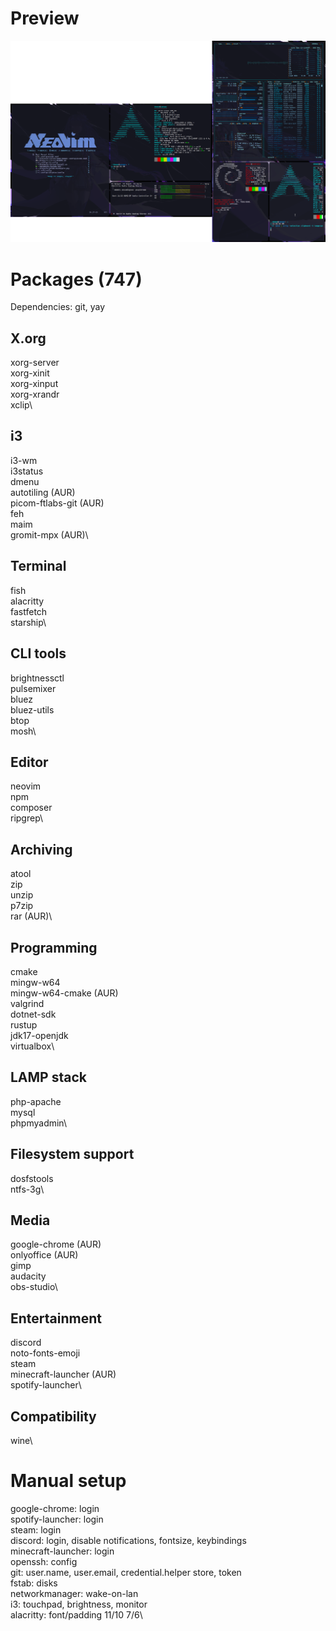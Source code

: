 # Preview
<img src="preview.png">

# Packages (747)

Dependencies: git, yay

## X.org
xorg-server\
xorg-xinit\
xorg-xinput\
xorg-xrandr\
xclip\

## i3
i3-wm\
i3status\
dmenu\
autotiling (AUR)\
picom-ftlabs-git (AUR)\
feh\
maim\
gromit-mpx (AUR)\

## Terminal
fish\
alacritty\
fastfetch\
starship\

## CLI tools
brightnessctl\
pulsemixer\
bluez\
bluez-utils\
btop\
mosh\

## Editor
neovim\
npm\
composer\
ripgrep\

## Archiving
atool\
zip\
unzip\
p7zip\
rar (AUR)\

## Programming
cmake\
mingw-w64\
mingw-w64-cmake (AUR)\
valgrind\
dotnet-sdk\
rustup\
jdk17-openjdk\
virtualbox\

## LAMP stack
php-apache\
mysql\
phpmyadmin\

## Filesystem support
dosfstools\
ntfs-3g\

## Media
google-chrome (AUR)\
onlyoffice (AUR)\
gimp\
audacity\
obs-studio\

## Entertainment
discord\
noto-fonts-emoji\
steam\
minecraft-launcher (AUR)\
spotify-launcher\

## Compatibility
wine\

# Manual setup
google-chrome: login\
spotify-launcher: login\
steam: login\
discord: login, disable notifications, fontsize, keybindings\
minecraft-launcher: login\
openssh: config\
git: user.name, user.email, credential.helper store, token\
fstab: disks\
networkmanager: wake-on-lan\
i3: touchpad, brightness, monitor\
alacritty: font/padding 11/10 7/6\

